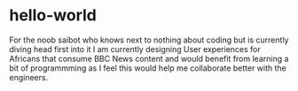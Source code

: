 # hello-world
For the noob saibot who knows next to nothing about coding but is currently diving head first into it
I am currently designing User experiences for Africans that consume BBC News content and would benefit from learning a bit of programmming as I feel this would help me collaborate better with the engineers.
